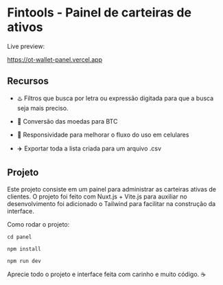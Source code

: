 # Fintools - Painel de carteiras de ativos

Live preview:

https://ot-wallet-panel.vercel.app

## Recursos

* ♨️ Filtros que busca por letra ou expressão digitada para que a busca seja mais preciso.

* 🏦 Conversão das moedas para BTC

* 📱 Responsividade para melhorar o fluxo do uso em celulares

* ✈️ Exportar toda a lista criada para um arquivo .csv

## Projeto

Este projeto consiste em um painel para administrar as carteiras ativas de clientes. O projeto foi feito com Nuxt.js + Vite.js para auxiliar no desenvolvimento foi adicionado o Tailwind para facilitar na construção da interface.

Como rodar o projeto:

```
cd panel
```

```
npm install
```

```
npm run dev
```

Aprecie todo o projeto e interface feita com carinho e muito código. ☕